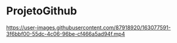 # ProjetoGithub
https://user-images.githubusercontent.com/87918920/163077591-3f6bbf00-55dc-4c06-96be-cf466a5ad94f.mp4
